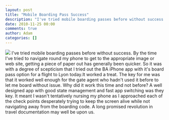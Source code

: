 ```yaml
---
layout: post
title: "Mobile Boarding Pass Success"
description: "I've tried mobile boarding passes before without success. By the time I've tried to navigate round my phone to get to the appropriate image or web site, getting a piece of paper out has generally been quicker. So it was with a degree of scepticism..."
date: 2010-11-25 00:00
comments: true
author: Adam
categories: []
---
```


<img src="/images/mobile-boarding-pass-success/p602.jpg">
I've tried mobile boarding passes before without success. By the time I've tried to navigate round my phone to get to the appropriate image or web site, getting a piece of paper out has generally been quicker. So it was with a degree of scepticism that I tried out the BA iPhone app with it's board pass option for a flight to Lyon today.It worked a treat.
The key for me was that it worked well enough for the gate agent who hadn't used it before to let me board without issue.
Why did it work this time and not before? A well designed app with good state management and fast app switching was they key. It meant I wasn't tentatively nursing my phone as I approached each of the check points desperately trying to keep the screen alive while not navigating away from the boarding code.
A long promised revolution in travel documentation may well be upon us.
